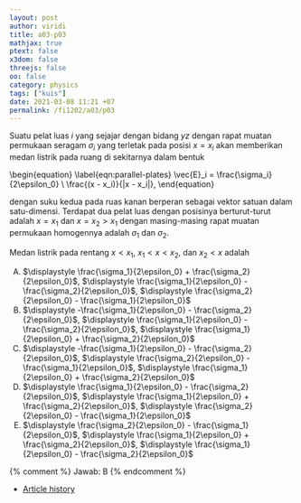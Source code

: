 ```yaml
---
layout: post
author: viridi
title: a03-p03
mathjax: true
ptext: false
x3dom: false
threejs: false
oo: false
category: physics
tags: ["kuis"]
date: 2021-03-08 11:21 +07
permalink: /fi1202/a03/p03
---
```

Suatu pelat luas $i$ yang sejajar dengan bidang $yz$ dengan rapat muatan permukaan seragam $\sigma_i$ yang terletak pada posisi $x = x_i$ akan memberikan medan listrik pada ruang di sekitarnya dalam bentuk

\begin{equation}
\label{eqn:parallel-plates}
\vec{E}_i = \frac{\sigma_i}{2\epsilon_0} \ \frac{(x - x_i)}{|x - x_i|},
\end{equation}

dengan suku kedua pada ruas kanan berperan sebagai vektor satuan dalam satu-dimensi. Terdapat dua pelat luas dengan posisinya berturut-turut adalah $x = x_1$ dan $x = x_2 > x_1$ dengan masing-masing rapat muatan permukaan homogennya adalah $\sigma_1$ dan $\sigma_2$.

Medan listrik pada rentang $x < x_1$, $x_1 < x < x_2$, dan $x_2 < x$ adalah

<ol type="A">
<li>$\displaystyle \frac{\sigma_1}{2\epsilon_0} + \frac{\sigma_2}{2\epsilon_0}$, $\displaystyle \frac{\sigma_1}{2\epsilon_0} - \frac{\sigma_2}{2\epsilon_0}$, $\displaystyle \frac{\sigma_2}{2\epsilon_0} - \frac{\sigma_1}{2\epsilon_0}$</li>
<li>$\displaystyle -\frac{\sigma_1}{2\epsilon_0} - \frac{\sigma_2}{2\epsilon_0}$, $\displaystyle \frac{\sigma_1}{2\epsilon_0} - \frac{\sigma_2}{2\epsilon_0}$, $\displaystyle \frac{\sigma_1}{2\epsilon_0} + \frac{\sigma_2}{2\epsilon_0}$</li>
<li>$\displaystyle -\frac{\sigma_1}{2\epsilon_0} - \frac{\sigma_2}{2\epsilon_0}$, $\displaystyle \frac{\sigma_2}{2\epsilon_0} - \frac{\sigma_1}{2\epsilon_0}$, $\displaystyle \frac{\sigma_1}{2\epsilon_0} + \frac{\sigma_2}{2\epsilon_0}$</li>
<li>$\displaystyle \frac{\sigma_1}{2\epsilon_0} - \frac{\sigma_2}{2\epsilon_0}$, $\displaystyle \frac{\sigma_1}{2\epsilon_0} + \frac{\sigma_2}{2\epsilon_0}$, $\displaystyle \frac{\sigma_2}{2\epsilon_0} - \frac{\sigma_1}{2\epsilon_0}$</li>
<li>$\displaystyle \frac{\sigma_2}{2\epsilon_0} - \frac{\sigma_1}{2\epsilon_0}$, $\displaystyle \frac{\sigma_1}{2\epsilon_0} + \frac{\sigma_2}{2\epsilon_0}$, $\displaystyle \frac{\sigma_1}{2\epsilon_0} - \frac{\sigma_2}{2\epsilon_0}$</li>
</ol>

{% comment %}
Jawab: B
{% endcomment %}

+ [Article history](https://github.com/butiran/butiran.github.io/commits/master/_posts/fi1202/a03/2021-03-08-p01.md)
